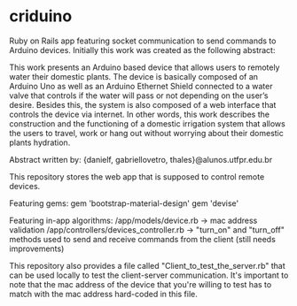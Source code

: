 # criduino
Ruby on Rails app featuring socket communication to send commands to Arduino devices.
Initially this work was created as the following abstract:

This work presents an Arduino based device that allows users to remotely
water their domestic plants. The device is basically composed of an Arduino
Uno as well as an Arduino Ethernet Shield connected to a water valve
that controls if the water will pass or not depending on the user’s desire. Besides
this, the system is also composed of a web interface that controls the device
via internet. In other words, this work describes the construction and the functioning
of a domestic irrigation system that allows the users to travel, work or
hang out without worrying about their domestic plants hydration.

Abstract written by: {danielf, gabriellovetro, thales}@alunos.utfpr.edu.br

This repository stores the web app that is supposed to control remote devices.

Featuring gems:
gem 'bootstrap-material-design'
gem 'devise'

Featuring in-app algorithms:
/app/models/device.rb -> mac address validation
/app/controllers/devices_controller.rb -> "turn_on" and "turn_off" methods used to send and receive commands from the client (still needs improvements)

This repository also provides a file called "Client_to_test_the_server.rb" that can be used locally to test the client-server communication.
It's important to note that the mac address of the device that you're willing to test has to match with the mac address hard-coded in this file.




